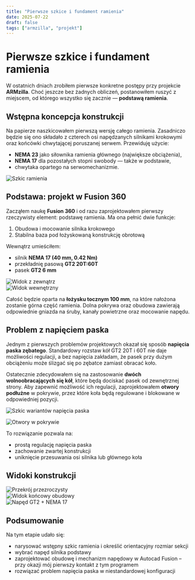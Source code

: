 ```yaml
---
title: "Pierwsze szkice i fundament ramienia"
date: 2025-07-22
draft: false
tags: ["armzilla", "projekt"]
---
```


# Pierwsze szkice i fundament ramienia

W ostatnich dniach zrobiłem pierwsze konkretne postępy przy projekcie **ARMzilla**. Choć jeszcze bez żadnych obliczeń, postanowiłem ruszyć z miejscem, od którego wszystko się zacznie — **podstawą ramienia**.

## Wstępna koncepcja konstrukcji

Na papierze naszkicowałem pierwszą wersję całego ramienia. Zasadniczo będzie się ono składało z czterech osi napędzanych silnikami krokowymi oraz końcówki chwytającej poruszanej serwem. Przewiduję użycie:

- **NEMA 23** jako siłownika ramienia głównego (największe obciążenia),
- **NEMA 17** dla pozostałych stopni swobody — także w podstawie,
- chwytaka opartego na serwomechanizmie.

![Szkic ramienia](ramie-szkic.png)

## Podstawa: projekt w Fusion 360

Zacząłem naukę **Fusion 360** i od razu zaprojektowałem pierwszy rzeczywisty element: podstawę ramienia. Ma ona pełnić dwie funkcje:

1. Obudowa i mocowanie silnika krokowego  
2. Stabilna baza pod łożyskowaną konstrukcję obrotową

Wewnątrz umieściłem:

- silnik **NEMA 17 (40 mm, 0.42 Nm)**  
- przekładnię pasową **GT2 20T:60T**  
- pasek **GT2 6 mm**

![Widok z zewnątrz](podstawa-1.png)  
![Widok wewnętrzny](podstawa-2.png)

Całość będzie oparta na **łożysku tocznym 100 mm**, na które nałożona zostanie górna część ramienia. Dolna pokrywa oraz obudowa zawierają odpowiednie gniazda na śruby, kanały powietrzne oraz mocowanie napędu.

## Problem z napięciem paska

Jednym z pierwszych problemów projektowych okazał się sposób **napięcia paska zębatego**. Standardowy rozstaw kół GT2 20T i 60T nie daje możliwości regulacji, a bez napięcia zakładam, że pasek przy dużym obciążeniu może ślizgać się po zębatce zamiast obracać koło. 

Ostatecznie zdecydowałem się na zastosowanie **dwóch wolnoobracających się kół**, które będą dociskać pasek od zewnętrznej strony. Aby zapewnić możliwość ich regulacji, zaprojektowałem **otwory podłużne** w pokrywie, przez które koła będą regulowane i blokowane w odpowiedniej pozycji.

![Szkic wariantów napięcia paska](pasek-problem.png)

![Otwory w pokrywie](pokrywa-otwory.png)

To rozwiązanie pozwala na:

- prostą regulację napięcia paska  
- zachowanie zwartej konstrukcji  
- uniknięcie przesuwania osi silnika lub głównego koła  

## Widoki konstrukcji

![Przekrój przezroczysty](podstawa-3.png)  
![Widok końcowy obudowy](podstawa-4.png)  
![Napęd GT2 + NEMA 17](5.png)

## Podsumowanie

Na tym etapie udało się:

- narysować wstępny szkic ramienia i określić orientacyjny rozmiar sekcji  
- wybrać napęd silnika podstawy  
- zaprojektować obudowę i mechanizm napędowy w Autocad Fusion – przy okazji mój pierwszy kontakt z tym programem  
- rozwiązać problem napięcia paska w niestandardowej konfiguracji  


